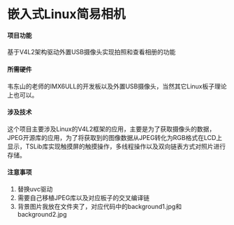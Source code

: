# 嵌入式Linux简易相机

#### 项目功能
基于V4L2架构驱动外置USB摄像头实现拍照和查看相册的功能

#### 所需硬件
韦东山的老师的IMX6ULL的开发板以及外置USB摄像头，当然其它Linux板子理论上也可以。

#### 涉及技术

这个项目主要涉及Linux的V4L2框架的应用，主要是为了获取摄像头的数据，JPEG开源库的应用，为了将获取到的图像数据从JPEG转化为RGB格式在LCD上显示，TSLib库实现触摸屏的触摸操作，多线程操作以及双向链表方式对照片进行存储。

#### 注意事项

1.  替换uvc驱动
2.  需要自己移植JPEG库以及对应板子的交叉编译链
3.  背景图片我放在文件夹了，对应代码中的background1.jpg和background2.jpg




